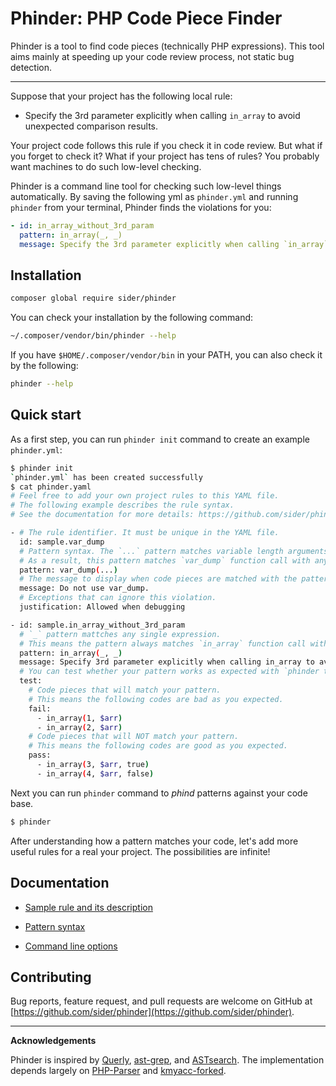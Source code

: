 # Phinder: PHP Code Piece Finder

Phinder is a tool to find code pieces (technically PHP expressions).
This tool aims mainly at speeding up your code review process, not static bug detection.

---

Suppose that your project has the following local rule:

- Specify the 3rd parameter explicitly when calling `in_array` to avoid unexpected comparison results.

Your project code follows this rule if you check it in code review. But what if you forget to check it? What if your project has tens of rules? You probably want machines to do such low-level checking.

Phinder is a command line tool for checking such low-level things automatically. By saving the following yml as `phinder.yml` and running `phinder` from your terminal, Phinder finds the violations for you:

```yml
- id: in_array_without_3rd_param
  pattern: in_array(_, _)
  message: Specify the 3rd parameter explicitly when calling `in_array` to avoid unexpected comparison results.
```

## Installation

```bash
composer global require sider/phinder
```

You can check your installation by the following command:

```bash
~/.composer/vendor/bin/phinder --help
```

If you have `$HOME/.composer/vendor/bin` in your PATH, you can also check it by the following:

```bash
phinder --help
```

## Quick start

As a first step, you can run `phinder init` command to create an example `phinder.yml`:

```bash
$ phinder init
`phinder.yml` has been created successfully
$ cat phinder.yaml
# Feel free to add your own project rules to this YAML file.
# The following example describes the rule syntax.
# See the documentation for more details: https://github.com/sider/phinder/tree/master/doc

- # The rule identifier. It must be unique in the YAML file.
  id: sample.var_dump
  # Pattern syntax. The `...` pattern matches variable length arguments or array pairs.
  # As a result, this pattern matches `var_dump` function call with any arguments.
  pattern: var_dump(...)
  # The message to display when code pieces are matched with the pattern.
  message: Do not use var_dump.
  # Exceptions that can ignore this violation.
  justification: Allowed when debugging

- id: sample.in_array_without_3rd_param
  # `_` pattern mattches any single expression.
  # This means the pattern always matches `in_array` function call with any two arguments.
  pattern: in_array(_, _)
  message: Specify 3rd parameter explicitly when calling in_array to avoid unexpected comparison results.
  # You can test whether your pattern works as expected with `phinder test`.
  test:
    # Code pieces that will match your pattern.
    # This means the following codes are bad as you expected.
    fail:
      - in_array(1, $arr)
      - in_array(2, $arr)
    # Code pieces that will NOT match your pattern.
    # This means the following codes are good as you expected.
    pass:
      - in_array(3, $arr, true)
      - in_array(4, $arr, false)
```

Next you can run `phinder` command to *phind* patterns against your code base.

```bash
$ phinder
```

After understanding how a pattern matches your code, let's add more useful rules for a real your project. The possibilities are infinite!

## Documentation

- [Sample rule and its description](./doc/rule.md)

- [Pattern syntax](./doc/pattern-syntax.md)

- [Command line options](./doc/command-line-options.md)

## Contributing

Bug reports, feature request, and pull requests are welcome on GitHub at [https://github.com/sider/phinder](https://github.com/sider/phinder).

---

**Acknowledgements**

Phinder is inspired by [Querly](https://github.com/soutaro/querly/), [ast-grep](https://github.com/azz/ast-grep), and [ASTsearch](https://github.com/takluyver/astsearch).
The implementation depends largely on [PHP-Parser](https://github.com/nikic/PHP-Parser) and [kmyacc-forked](https://github.com/moriyoshi/kmyacc-forked/).
